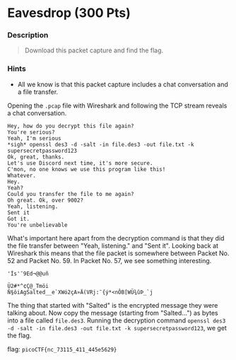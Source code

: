 # Eavesdrop (300 Pts)

### Description
> Download this packet capture and find the flag.

### Hints
- All we know is that this packet capture includes a chat conversation and a file transfer.

Opening the `.pcap` file with Wireshark and following the TCP stream reveals a chat conversation.
```
Hey, how do you decrypt this file again?
You're serious?
Yeah, I'm serious
*sigh* openssl des3 -d -salt -in file.des3 -out file.txt -k supersecretpassword123
Ok, great, thanks.
Let's use Discord next time, it's more secure.
C'mon, no one knows we use this program like this!
Whatever.
Hey.
Yeah?
Could you transfer the file to me again?
Oh great. Ok, over 9002?
Yeah, listening.
Sent it
Got it.
You're unbelievable

```
What's important here apart from the decryption command is that they did the file transfer between "Yeah, listening." and "Sent it". Looking back at Wireshark this means that the file packet is somewhere between Packet No. 52 and Packet No. 59. In Packet No. 57, we see something interesting.
```
'Îs'¯9Ed¬@@uñ

Ü2#*^¢Ç@_Tmöi
Ñ§ôiAgSalted__e`XWó2çA»Ä(VRj:¯{ý*<nÔB[WÜ¾ûÞ_`j
```
The thing that started with "Salted" is the encrypted message they were talking about. Now copy the message (starting from "Salted...") as bytes into a file called `file.des3`. Running the decryption command `openssl des3 -d -salt -in file.des3 -out file.txt -k supersecretpassword123`, we get the flag. 

flag: `picoCTF{nc_73115_411_445e5629}`